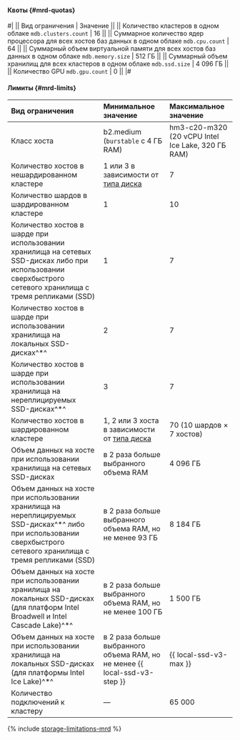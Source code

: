 #### Квоты {#mrd-quotas}

#|
|| Вид ограничения | Значение ||
|| Количество кластеров в одном облаке 
`mdb.clusters.count` | 16 ||
|| Суммарное количество ядер процессора для всех хостов баз данных в одном облаке 
`mdb.cpu.count` | 64 ||
|| Суммарный объем виртуальной памяти для всех хостов баз данных в одном облаке 
`mdb.memory.size` | 512 ГБ ||
|| Суммарный объем хранилищ для всех кластеров в одном облаке 
`mdb.ssd.size` | 4 096 ГБ ||
|| Количество GPU 
`mdb.gpu.count` | 0 ||
|#

#### Лимиты {#mrd-limits}


| Вид ограничения                                                                                           | Минимальное значение                  | Максимальное значение                             |
|:----------------------------------------------------------------------------------------------------------|:--------------------------------------|:--------------------------------------------------|
| Класс хоста                                                                                               | b2.medium (`burstable` с 4 ГБ RAM)    | hm3-c20-m320 (20 vCPU Intel Ice Lake, 320 ГБ RAM) |
| Количество хостов в нешардированном кластере                                                              | 1 или 3 в зависимости от [типа диска](../../managed-redis/concepts/storage.md#storage-type-selection)                              | 7                                                 |
| Количество шардов в шардированном кластере                                                                | 1                                     | 10                                                |
| Количество хостов в шарде при использовании хранилища на сетевых SSD-дисках либо при использовании сверхбыстрого сетевого хранилища с тремя репликами (SSD) | 1                                     | 7                                                 |
| Количество хостов в шарде при использовании хранилища на локальных SSD-дисках^*^                 | 2                                     | 7                                                 |
| Количество хостов в шарде при использовании хранилища на нереплицируемых SSD-дисках^*^           | 3                                     | 7                                                 |
| Количество хостов в шардированном кластере                                                                | 1, 2 или 3 хоста в зависимости от [типа диска](../../managed-redis/concepts/storage.md#storage-type-selection)                 | 70 (10 шардов × 7 хостов)                         |
| Объем данных на хосте при использовании хранилища на сетевых SSD-дисках | в 2 раза больше выбранного объема RAM | 4 096 ГБ                                           |
| Объем данных на хосте при использовании хранилища на нереплицируемых SSD-дисках^*^ либо при использовании сверхбыстрого сетевого хранилища с тремя репликами (SSD) | в 2 раза больше выбранного объема RAM, но не менее 93 ГБ                                  | 8 184 ГБ                                           |
| Объем данных на хосте при использовании хранилища на локальных SSD-дисках (для платформ Intel Broadwell и Intel Cascade Lake)^*^                     | в 2 раза больше выбранного объема RAM, но не менее 100 ГБ                                 | 1 500 ГБ                                           |
| Объем данных на хосте при использовании хранилища на локальных SSD-дисках (для платформы Intel Ice Lake)^*^ | в 2 раза больше выбранного объема RAM, но не менее {{ local-ssd-v3-step }}                               | {{ local-ssd-v3-max }}                                        |
| Количество подключений к кластеру | — | 65 000 |

{% include [storage-limitations-mrd](./mrd/storage-limitations-note.md) %}

